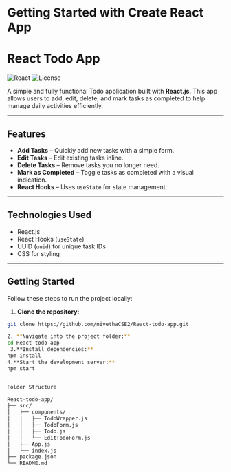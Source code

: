 # Getting Started with Create React App
# React Todo App

![React](https://img.shields.io/badge/React-17.0.2-blue?logo=react&logoColor=white)
![License](https://img.shields.io/badge/License-MIT-green)

A simple and fully functional Todo application built with **React.js**. This app allows users to add, edit, delete, and mark tasks as completed to help manage daily activities efficiently.

---

## Features

- **Add Tasks** – Quickly add new tasks with a simple form.
- **Edit Tasks** – Edit existing tasks inline.
- **Delete Tasks** – Remove tasks you no longer need.
- **Mark as Completed** – Toggle tasks as completed with a visual indication.
- **React Hooks** – Uses `useState` for state management.

---

## Technologies Used

- React.js
- React Hooks (`useState`)
- UUID (`uuid`) for unique task IDs
- CSS for styling

---

## Getting Started

Follow these steps to run the project locally:

1. **Clone the repository:**

```bash
git clone https://github.com/nivethaCSE2/React-todo-app.git

2. **Navigate into the project folder:**
cd React-todo-app
 3.**Install dependencies:**
npm install
4.**Start the development server:**
npm start


Folder Structure

React-todo-app/
├── src/
│   ├── components/
│   │   ├── TodoWrapper.js
│   │   ├── TodoForm.js
│   │   ├── Todo.js
│   │   └── EditTodoForm.js
│   ├── App.js
│   └── index.js
├── package.json
└── README.md





 
